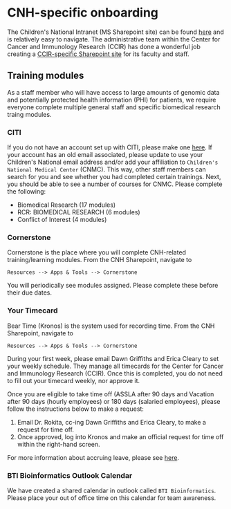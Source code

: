 # CNH-specific onboarding

The Children's National Intranet (MS Sharepoint site) can be found [here](https://cnmc.sharepoint.com/SitePages/Homepage.aspx) and is relatively easy to navigate.
The administrative team within the Center for Cancer and Immunology Research (CCIR) has done a wonderful job creating a [CCIR-specific Sharepoint site](https://cnmc.sharepoint.com/sites/GRP_CCIRBearNecessities_CtrforCancerImmunologyRsch/SitePages/CCIR-Employee-Support-%26.aspx) for its faculty and staff.

## Training modules

As a staff member who will have access to large amounts of genomic data and potentially protected health information (PHI) for patients, we require everyone complete multiple general staff and specific biomedical research traing modules.

### CITI

If you do not have an account set up with CITI, please make one [here](https://www.citiprogram.org/). If your account has an old email associated, please update to use your Children's National email address and/or add your affiliation to `Children's National Medical Center` (CNMC). This way, other staff members can search for you and see whether you had completed certain trainings. Next, you should be able to see a number of courses for CNMC. Please complete the following:

- Biomedical Research (17 modules)
- RCR: BIOMEDICAL RESEARCH (6 modules)
- Conflict of Interest (4 modules)

### Cornerstone

Cornerstone is the place where you will complete CNH-related training/learning modules. From the CNH Sharepoint, navigate to 

```
Resources --> Apps & Tools --> Cornerstone
```

You will periodically see modules assigned. Please complete these before their due dates.

### Your Timecard

Bear Time (Kronos) is the system used for recording time. From the CNH Sharepoint, navigate to 

```
Resources --> Apps & Tools --> Cornerstone
```

During your first week, please email Dawn Griffiths and Erica Cleary to set your weekly schedule. 
They manage all timecards for the Center for Cancer and Immunology Research (CCIR). 
Once this is completed, you do not need to fill out your timecard weekly, nor approve it.

Once you are eligible to take time off (ASSLA after 90 days and Vacation after 90 days (hourly employees) or 180 days (salaried employees), please follow the instructions below to make a request:
1. Email Dr. Rokita, cc-ing Dawn Griffiths and Erica Cleary, to make a request for time off.
2. Once approved, log into Kronos and make an official request for time off within the right-hand screen.

For more information about accruing leave, please see [here](https://cnmc.sharepoint.com/sites/employeeservices/SitePages/Benefits/Leave.aspx).


### BTI Bioinformatics Outlook Calendar

We have created a shared calendar in outlook called `BTI Bioinformatics`.  
Please place your out of office time on this calendar for team awareness.

